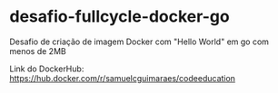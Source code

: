 # desafio-fullcycle-docker-go
Desafio de criação de imagem Docker com "Hello World" em go com menos de 2MB

Link do DockerHub:
https://hub.docker.com/r/samuelcguimaraes/codeeducation